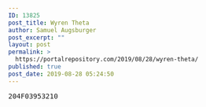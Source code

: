 ```yaml
---
ID: 13825
post_title: Wyren Theta
author: Samuel Augsburger
post_excerpt: ""
layout: post
permalink: >
  https://portalrepository.com/2019/08/28/wyren-theta/
published: true
post_date: 2019-08-28 05:24:50
---
```

<pre>204F03953210</pre>